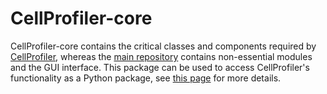 # CellProfiler-core

CellProfiler-core contains the critical classes and components required by [CellProfiler](cellprofiler.org), whereas the [main repository](https://github.com/CellProfiler/CellProfiler) contains non-essential modules and the GUI interface. This package can be used to access CellProfiler's functionality as a Python package, see [this page](https://github.com/CellProfiler/CellProfiler/wiki/CellProfiler-as-a-Python-package) for more details.
